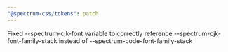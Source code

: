 ```yaml
---
"@spectrum-css/tokens": patch
---
```


Fixed --spectrum-cjk-font variable to correctly reference --spectrum-cjk-font-family-stack instead of --spectrum-code-font-family-stack
